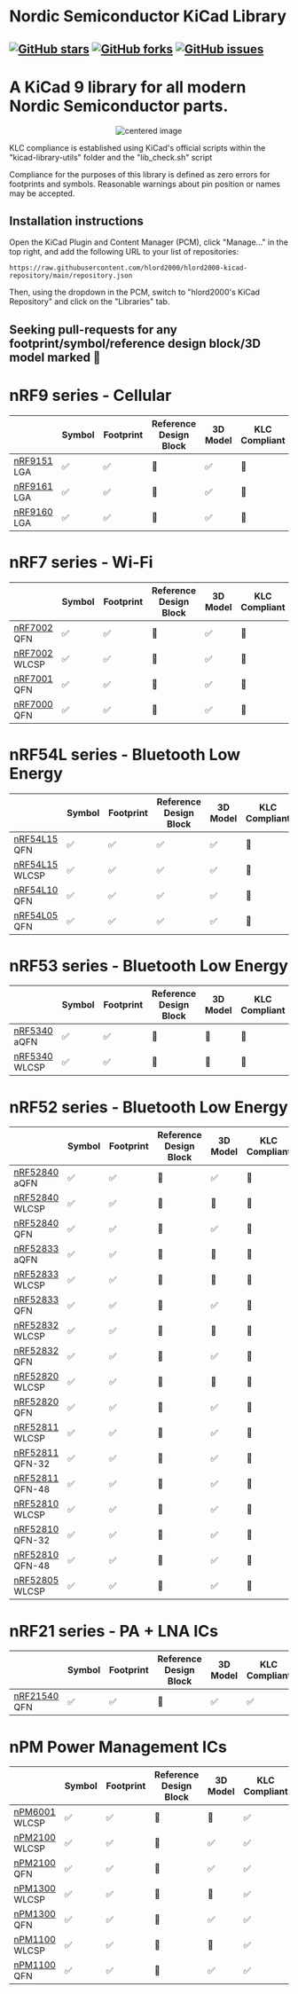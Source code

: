 # Nordic Semiconductor KiCad Library

[![GitHub stars](https://img.shields.io/github/stars/hlord2000/nordic-lib-kicad)](https://github.com/hlord2000/nordic-lib-kicad/stargazers)
[![GitHub forks](https://img.shields.io/github/forks/hlord2000/nordic-lib-kicad)](https://github.com/hlord2000/nordic-lib-kicad/network)
[![GitHub issues](https://img.shields.io/github/issues/hlord2000/nordic-lib-kicad)](https://github.com/hlord2000/nordic-lib-kicad/issues)
---
# A KiCad 9 library for all modern Nordic Semiconductor parts.
<p align="center">
  <img src="img/img.png" alt="centered image" />
</p>

KLC compliance is established using KiCad's official scripts within the "kicad-library-utils" folder and the "lib_check.sh" script

Compliance for the purposes of this library is defined as zero errors for footprints and symbols. Reasonable warnings about pin position or names may be accepted.

## Installation instructions

Open the KiCad Plugin and Content Manager (PCM), click "Manage..." in the top right, and add the following URL to your list of repositories:
```
https://raw.githubusercontent.com/hlord2000/hlord2000-kicad-repository/main/repository.json
```
Then, using the dropdown in the PCM, switch to "hlord2000's KiCad Repository" and click on the "Libraries" tab.

## Seeking pull-requests for any footprint/symbol/reference design block/3D model marked 🚧

 # nRF9 series - Cellular

|             | Symbol | Footprint | Reference Design Block | 3D Model | KLC Compliant |
|-------------|--------|-----------|------------------------|----------|---------------|
| [nRF9151](https://www.nordicsemi.com/products/nrf9151) LGA |✅|✅|🚧|✅|🚧|
| [nRF9161](https://www.nordicsemi.com/products/nrf9161) LGA |✅|✅|🚧|✅|🚧|
| [nRF9160](https://www.nordicsemi.com/products/nrf9160) LGA |✅|✅|🚧|✅|🚧|

 # nRF7 series - Wi-Fi

|             | Symbol | Footprint | Reference Design Block | 3D Model | KLC Compliant |
|-------------|--------|-----------|------------------------|----------|---------------|
| [nRF7002](https://www.nordicsemi.com/products/nrf7002) QFN |✅|✅|🚧|✅|🚧| 
| [nRF7002](https://www.nordicsemi.com/products/nrf7002) WLCSP |✅|✅|🚧|✅|🚧| 
| [nRF7001](https://www.nordicsemi.com/products/nrf7001) QFN |✅|✅|🚧|✅|🚧| 
| [nRF7000](https://www.nordicsemi.com/products/nrf7000) QFN |✅|✅|🚧|✅|🚧| 

# nRF54L series - Bluetooth Low Energy

|             | Symbol | Footprint | Reference Design Block | 3D Model | KLC Compliant |
|-------------|--------|-----------|------------------------|----------|---------------|
| [nRF54L15](https://www.nordicsemi.com/products/nrf54l15) QFN |✅|✅|✅|✅|🚧| 
| [nRF54L15](https://www.nordicsemi.com/products/nrf54l15) WLCSP |✅|✅|✅|✅|🚧| 
| [nRF54L10](https://www.nordicsemi.com/products/nrf54l10) QFN |✅|✅|✅|✅|🚧| 
| [nRF54L05](https://www.nordicsemi.com/products/nrf54l05) QFN |✅|✅|✅|✅|🚧| 

 # nRF53 series - Bluetooth Low Energy

|             | Symbol | Footprint | Reference Design Block | 3D Model | KLC Compliant |
|-------------|--------|-----------|------------------------|----------|---------------|
| [nRF5340](https://www.nordicsemi.com/products/nrf5340) aQFN |✅|✅|🚧|🚧|🚧| 
| [nRF5340](https://www.nordicsemi.com/products/nrf5340) WLCSP |✅|✅|🚧|🚧|🚧| 

 # nRF52 series - Bluetooth Low Energy

|             | Symbol | Footprint | Reference Design Block | 3D Model | KLC Compliant |
|-------------|--------|-----------|------------------------|----------|---------------|
| [nRF52840](https://www.nordicsemi.com/products/nrf52840) aQFN |✅|✅|🚧|✅|🚧| 
| [nRF52840](https://www.nordicsemi.com/products/nrf52840) WLCSP |✅|✅|🚧|🚧|🚧| 
| [nRF52840](https://www.nordicsemi.com/products/nrf52840) QFN |✅|✅|🚧|✅|🚧| 
| [nRF52833](https://www.nordicsemi.com/products/nrf52833) aQFN |✅|✅|🚧|🚧|🚧| 
| [nRF52833](https://www.nordicsemi.com/products/nrf52833) WLCSP |✅|✅|🚧|🚧|🚧| 
| [nRF52833](https://www.nordicsemi.com/products/nrf52833) QFN |✅|✅|🚧|✅|🚧| 
| [nRF52832](https://www.nordicsemi.com/products/nrf52832) WLCSP |✅|✅|🚧|🚧|🚧| 
| [nRF52832](https://www.nordicsemi.com/products/nrf52832) QFN |✅|✅|🚧|✅|🚧| 
| [nRF52820](https://www.nordicsemi.com/products/nrf52820) WLCSP |✅|✅|🚧|🚧|🚧| 
| [nRF52820](https://www.nordicsemi.com/products/nrf52820) QFN |✅|✅|🚧|✅|🚧| 
| [nRF52811](https://www.nordicsemi.com/products/nrf52811) WLCSP |✅|✅|🚧|✅|🚧| 
| [nRF52811](https://www.nordicsemi.com/products/nrf52811) QFN-32 |✅|✅|🚧|✅|🚧| 
| [nRF52811](https://www.nordicsemi.com/products/nrf52811) QFN-48 |✅|✅|🚧|✅|🚧| 
| [nRF52810](https://www.nordicsemi.com/products/nrf52810) WLCSP |✅|✅|🚧|✅|🚧| 
| [nRF52810](https://www.nordicsemi.com/products/nrf52810) QFN-32 |✅|✅|🚧|✅|🚧| 
| [nRF52810](https://www.nordicsemi.com/products/nrf52810) QFN-48 |✅|✅|🚧|✅|🚧| 
| [nRF52805](https://www.nordicsemi.com/products/nrf52805) WLCSP |✅|✅|🚧|✅|🚧| 

 # nRF21 series - PA + LNA ICs

|             | Symbol | Footprint | Reference Design Block | 3D Model | KLC Compliant |
|-------------|--------|-----------|------------------------|----------|---------------|
| [nRF21540](https://www.nordicsemi.com/products/nrf21540) QFN |✅|✅|🚧|✅|✅| 

 # nPM Power Management ICs

|             | Symbol | Footprint | Reference Design Block | 3D Model | KLC Compliant |
|-------------|--------|-----------|------------------------|----------|---------------|
| [nPM6001](https://www.nordicsemi.com/products/nPM6001) WLCSP |✅|✅|🚧|🚧|✅| 
| [nPM2100](https://www.nordicsemi.com/products/nPM2100) WLCSP |✅|✅|🚧|✅|✅| 
| [nPM2100](https://www.nordicsemi.com/products/nPM2100) QFN |✅|✅|🚧|✅|✅| 
| [nPM1300](https://www.nordicsemi.com/products/nPM1300) WLCSP |✅|✅|🚧|🚧|✅| 
| [nPM1300](https://www.nordicsemi.com/products/nPM1300) QFN |✅|✅|🚧|✅|✅| 
| [nPM1100](https://www.nordicsemi.com/products/nPM1100) WLCSP |✅|✅|🚧|🚧|✅| 
| [nPM1100](https://www.nordicsemi.com/products/nPM1100) QFN |✅|✅|🚧|✅|✅| 

